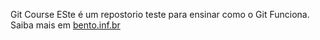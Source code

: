 Git Course
ESte é um repostorio teste para ensinar como o Git Funciona.
Saiba mais em [bento.inf.br](http://bento.inf.br)
